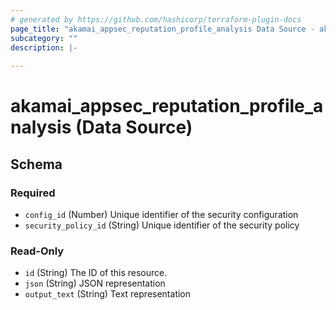```yaml
---
# generated by https://github.com/hashicorp/terraform-plugin-docs
page_title: "akamai_appsec_reputation_profile_analysis Data Source - akamai"
subcategory: ""
description: |-
  
---
```


# akamai_appsec_reputation_profile_analysis (Data Source)





<!-- schema generated by tfplugindocs -->
## Schema

### Required

- `config_id` (Number) Unique identifier of the security configuration
- `security_policy_id` (String) Unique identifier of the security policy

### Read-Only

- `id` (String) The ID of this resource.
- `json` (String) JSON representation
- `output_text` (String) Text representation
